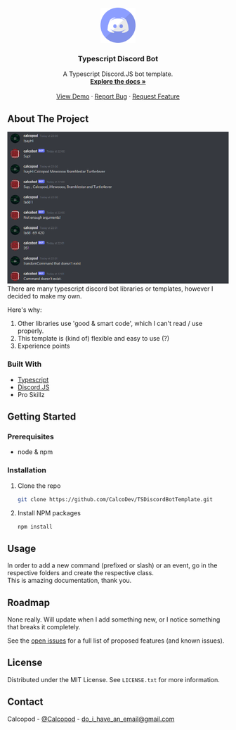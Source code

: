<!-- PROJECT SHIELDS -->
<!--
*** I'm using markdown "reference style" links for readability.
*** Reference links are enclosed in brackets [ ] instead of parentheses ( ).
*** See the bottom of this document for the declaration of the reference variables
*** for contributors-url, forks-url, etc. This is an optional, concise syntax you may use.
*** https://www.markdownguide.org/basic-syntax/#reference-style-links
-->
<!-- [![Contributors][contributors-shield]][contributors-url]
[![Forks][forks-shield]][forks-url]
[![Stargazers][stars-shield]][stars-url]
[![Issues][issues-shield]][issues-url]
[![MIT License][license-shield]][license-url]
[![LinkedIn][linkedin-shield]][linkedin-url] -->

<br />
<div align="center">
  <a href="https://github.com/othneildrew/Best-README-Template">
    <img src="images/discordLogo.png" alt="Logo" width="80" height="80">
  </a>

<h3 align="center">Typescript Discord Bot</h3>

  <p align="center">
    A Typescript Discord.JS bot template.
    <br />
    <a href="https://github.com/CalcoDev/TSDiscordBotTemplate"><strong>Explore the docs »</strong></a>
    <br />
    <br />
    <a href="https://github.com/CalcoDev/TSDiscordBotTemplate">View Demo</a>
    ·
    <a href="https://github.com/CalcoDev/TSDiscordBotTemplate/issues">Report Bug</a>
    ·
    <a href="https://github.com/CalcoDev/TSDiscordBotTemplate/issues">Request Feature</a>
  </p>
</div>

<!-- ABOUT THE PROJECT -->
## About The Project

[![Product Name Screen Shot][product-screenshot]](https://example.com)
There are many typescript discord bot libraries or templates, however I decided to make my own.

Here's why:
1. Other libraries use 'good & smart code', which I can't read / use properly.
2. This template is (kind of) flexible and easy to use (?)
3. Experience points

### Built With
* [Typescript](https://www.typescriptlang.org/)
* [Discord.JS](https://discord.js.org/#/)
* Pro Skillz

<!-- GETTING STARTED -->
## Getting Started
### Prerequisites
* node & npm

### Installation
1. Clone the repo
   ```sh
   git clone https://github.com/CalcoDev/TSDiscordBotTemplate.git
   ```
2. Install NPM packages
   ```sh
   npm install
   ```


<!-- USAGE EXAMPLES -->
## Usage
In order to add a new command (prefixed or slash) or an event, go in the respective folders and create the respective class.
<br/>This is amazing documentation, thank you.


<!-- ROADMAP -->
## Roadmap
None really. Will update when I add something new, or I notice something that breaks it completely.

See the [open issues](https://github.com/CalcoDev/TSDiscordBotTemplate/issues) for a full list of proposed features (and known issues).

<!-- LICENSE -->
## License
Distributed under the MIT License. See `LICENSE.txt` for more information.

<!-- CONTACT -->
## Contact
Calcopod - [@Calcopod](do_i_have_a_twitter_?) - do_i_have_an_email@gmail.com

<!-- MARKDOWN LINKS & IMAGES -->
<!-- https://www.markdownguide.org/basic-syntax/#reference-style-links -->
<!-- [contributors-shield]: https://img.shields.io/github/contributors/othneildrew/Best-README-Template.svg?style=for-the-badge -->
<!-- [contributors-url]: https://github.com/othneildrew/Best-README-Template/graphs/contributors -->
<!-- [forks-shield]: https://img.shields.io/github/forks/othneildrew/Best-README-Template.svg?style=for-the-badge -->
<!-- [forks-url]: https://github.com/othneildrew/Best-README-Template/network/members -->
<!-- [stars-shield]: https://img.shields.io/github/stars/othneildrew/Best-README-Template.svg?style=for-the-badge -->
<!-- [stars-url]: https://github.com/othneildrew/Best-README-Template/stargazers -->
<!-- [issues-shield]: https://img.shields.io/github/issues/othneildrew/Best-README-Template.svg?style=for-the-badge -->
<!-- [issues-url]: https://github.com/othneildrew/Best-README-Template/issues -->
<!-- [license-shield]: https://img.shields.io/github/license/othneildrew/Best-README-Template.svg?style=for-the-badge -->
<!-- [license-url]: https://github.com/othneildrew/Best-README-Template/blob/master/LICENSE.txt -->
<!-- [linkedin-shield]: https://img.shields.io/badge/-LinkedIn-black.svg?style=for-the-badge&logo=linkedin&colorB=555 -->
<!-- [linkedin-url]: https://linkedin.com/in/othneildrew -->
[product-screenshot]: images/botShowcase.png 
